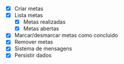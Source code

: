 - [x] Criar metas
- [x] Lista metas
    - [x] Metas realizadas
    - [x] Metas abertas
- [x] Marcar/desmarcar metas como concluido
- [x] Remover metas
- [x] Sistema de mensagens
- [x] Persistir dados